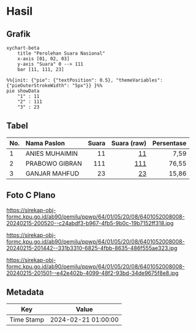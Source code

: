 # Hasil

## Grafik

```mermaid
xychart-beta
    title "Perolehan Suara Nasional"
    x-axis [01, 02, 03]
    y-axis "Suara" 0 --> 111
    bar [11, 111, 23]
```

```mermaid
%%{init: {"pie": {"textPosition": 0.5}, "themeVariables": {"pieOuterStrokeWidth": "5px"}} }%%
pie showData
    "1" : 11
    "2" : 111
    "3" : 23
```

## Tabel

| No. | Nama Paslon    | Suara | Suara (raw) | Persentase |
|:--- |:-------------- | -----:| -----------:| ----------:|
| 1   | ANIES MUHAIMIN | 11    | [11][p-1]   | 7,59       |
| 2   | PRABOWO GIBRAN | 111   | [111][p-2]  | 76,55      |
| 3   | GANJAR MAHFUD  | 23    | [23][p-3]   | 15,86      |


[p-1]: https://github.com/gigit-pemilu/pemilu-2024/blob/main/pilpres/hitung-suara/sub/64-kalimantan-timur/sub/01-paser/sub/05-kuaro/sub/2008-kerta-bumi/sub/008-tps/sub/paslon-1.txt
[p-2]: https://github.com/gigit-pemilu/pemilu-2024/blob/main/pilpres/hitung-suara/sub/64-kalimantan-timur/sub/01-paser/sub/05-kuaro/sub/2008-kerta-bumi/sub/008-tps/sub/paslon-2.txt
[p-3]: https://github.com/gigit-pemilu/pemilu-2024/blob/main/pilpres/hitung-suara/sub/64-kalimantan-timur/sub/01-paser/sub/05-kuaro/sub/2008-kerta-bumi/sub/008-tps/sub/paslon-3.txt

## Foto C Plano

https://sirekap-obj-formc.kpu.go.id/ab90/pemilu/ppwp/64/01/05/20/08/6401052008008-20240215-200520--c24abdf3-b967-4fb5-9b0c-19b7152ff318.jpg

https://sirekap-obj-formc.kpu.go.id/ab90/pemilu/ppwp/64/01/05/20/08/6401052008008-20240215-201442--331b3310-6825-4fbb-8635-486f555ae323.jpg

https://sirekap-obj-formc.kpu.go.id/ab90/pemilu/ppwp/64/01/05/20/08/6401052008008-20240215-201501--e42e402b-4099-48f2-93bd-34de9675f8e8.jpg


## Metadata

| Key        | Value               |
| ---------- | ------------------- |
| Time Stamp | 2024-02-21 01:00:00 |



